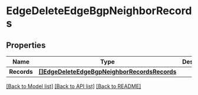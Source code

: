 # EdgeDeleteEdgeBgpNeighborRecords

## Properties

Name | Type | Description | Notes
------------ | ------------- | ------------- | -------------
**Records** | [**[]EdgeDeleteEdgeBgpNeighborRecordsRecords**](_edge_deleteEdgeBgpNeighborRecords_records.md) |  | [optional] 

[[Back to Model list]](../README.md#documentation-for-models) [[Back to API list]](../README.md#documentation-for-api-endpoints) [[Back to README]](../README.md)


